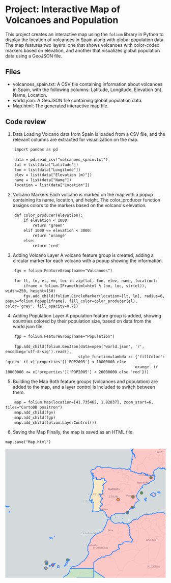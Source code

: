 # Project: Interactive Map of Volcanoes and Population

This project creates an interactive map using the `folium` library in Python to display the location of volcanoes in Spain along with global population data. The map features two layers: one that shows volcanoes with color-coded markers based on elevation, and another that visualizes global population data using a GeoJSON file.

## Files

- volcanoes_spain.txt: A CSV file containing information about volcanoes in Spain, with the following columns: Latitude, Longitude, Elevation (m), Name, Location.
- world.json: A GeoJSON file containing global population data.
- Map.html: The generated interactive map file.

## Code review

1. Data Loading
Volcano data from Spain is loaded from a CSV file, and the relevant columns are extracted for visualization on the map.

```
    import pandas as pd

    data = pd.read_csv("volcanoes_spain.txt")
    lat = list(data["Latitude"])
    lon = list(data["Longitude"])
    elev = list(data["Elevation (m)"])
    name = list(data["Name"])
    location = list(data["Location"])
```

2. Volcano Markers
Each volcano is marked on the map with a popup containing its name, location, and height. The color_producer function assigns colors to the markers based on the volcano's elevation.

```
    def color_producer(elevation):
        if elevation < 1000:
            return 'green'
        elif 1000 <= elevation < 3000:
            return 'orange'
        else:
            return 'red'
```
3. Adding Volcano Layer
A volcano feature group is created, adding a circular marker for each volcano with a popup showing the information.

```
    fgv = folium.FeatureGroup(name="Volcanoes")

    for lt, ln, el, nm, loc in zip(lat, lon, elev, name, location):
        iframe = folium.IFrame(html=html % (nm, loc, str(el)), width=250, height=150)
        fgv.add_child(folium.CircleMarker(location=[lt, ln], radius=6, popup=folium.Popup(iframe), fill_color=color_producer(el), color='grey', fill_opacity=0.7))
```
4. Adding Population Layer
A population feature group is added, showing countries colored by their population size, based on data from the world.json file.

```
    fgp = folium.FeatureGroup(name="Population")

    fgp.add_child(folium.GeoJson(data=open('world.json', 'r', encoding='utf-8-sig').read(),
                                style_function=lambda x: {'fillColor': 'green' if x['properties']['POP2005'] < 10000000 else
                                                        'orange' if 10000000 <= x['properties']['POP2005'] < 20000000 else 'red'}))
```
5. Building the Map
Both feature groups (volcanoes and population) are added to the map, and a layer control is included to switch between them.

```
    map = folium.Map(location=[41.735462, 1.82837], zoom_start=6, tiles="CartoDB positron")
    map.add_child(fgv)
    map.add_child(fgp)
    map.add_child(folium.LayerControl())
```
6. Saving the Map
Finally, the map is saved as an HTML file.
```
map.save("Map.html")
```

![](https://github.com/esmartdie/Map-Spain-Volcanoes/blob/main/Example.png)
